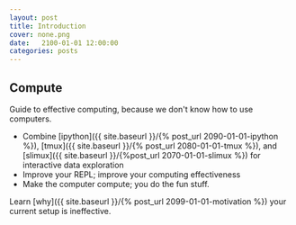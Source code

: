 ```yaml
---
layout: post
title: Introduction
cover: none.png
date:   2100-01-01 12:00:00
categories: posts
---
```


Compute
---

Guide to effective computing, because we don't know how to use computers.

* Combine [ipython]({{ site.baseurl }}/{% post_url 2090-01-01-ipython %}), [tmux]({{ site.baseurl }}/{% post_url 2080-01-01-tmux %}), and [slimux]({{ site.baseurl }}/{%post_url 2070-01-01-slimux %}) for interactive data exploration
* Improve your REPL; improve your computing effectiveness
* Make the computer compute; you do the fun stuff.

Learn [why]({{ site.baseurl }}/{% post_url 2099-01-01-motivation %}) your current setup is ineffective.
